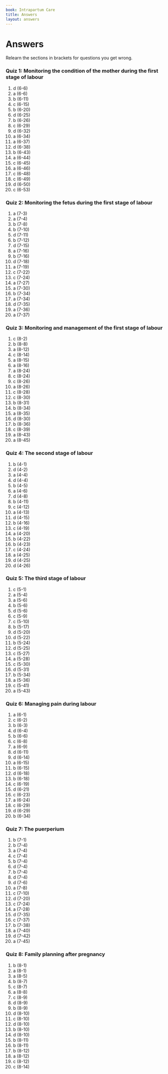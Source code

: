 ```yaml
---
book: Intrapartum Care
title: Answers
layout: answers
---
```


# Answers

Relearn the sections in brackets for questions you get wrong.

### Quiz 1: Monitoring the condition of the mother during the first stage of labour

1.  d (6-6)
2.  a (6-6)
3.  b (6-11)
4.  c (6-15)
5.  b (6-20)
6.  d (6-25)
7.  b (6-26)
8.  c (6-29)
9.  d (6-32)
10. a (6-34)
11. a (6-37)
12. d (6-38)
13. b (6-43)
14. a (6-44)
15. c (6-45)
16. a (6-46)
17. c (6-48)
18. c (6-49)
19. d (6-50)
20. c (6-53)

### Quiz 2: Monitoring the fetus during the first stage of labour

1.  a (7-3)
2.  a (7-4)
3.  b (7-8)
4.  b (7-10)
5.  d (7-11)
6.  b (7-12)
7.  d (7-15)
8.  a (7-16)
9.  b (7-16)
10. d (7-18)
11. a (7-19)
12. c (7-22)
13. c (7-24)
14. a (7-27)
15. a (7-30)
16. b (7-34)
17. a (7-34)
18. d (7-35)
19. a (7-36)
20. a (7-37)

### Quiz 3: Monitoring and management of the first stage of labour

1.  c (8-2)
2.  b (8-8)
3.  a (8-12)
4.  c (8-14)
5.  a (8-15)
6.  a (8-16)
7.  a (8-24)
8.  c (8-24)
9.  c (8-26)
10. a (8-26)
11. c (8-28)
12. c (8-30)
13. b (8-31)
14. b (8-34)
15. a (8-35)
16. d (8-30)
17. b (8-36)
18. c (8-39)
19. a (8-43)
20. a (8-45)

### Quiz 4: The second stage of labour

1.	b (4-1)
2.	d (4-2)
3.	a (4-4)
4.	d (4-4)
5.	b (4-5)
6.	a (4-6)
7.	d (4-8)
8.	b (4-11)
9.	c (4-12)
10.	a (4-13)
11.	d (4-15)
12.	b (4-16)
13.	c (4-19)
14.	a (4-20)
15.	b (4-22)
16.	b (4-23)
17.	c (4-24)
18.	a (4-25)
19.	d (4-25)
20.	d (4-26)

### Quiz 5: The third stage of labour

1.	c (5-1)
2.	a (5-4)
3.	a (5-6)
4.	b (5-6)
5.	d (5-6)
6.	c (5-9)
7.	c (5-10)
8.	b (5-17)
9.	d (5-20)
10.	d (5-22)
11.	b (5-24)
12.	d (5-25)
13.	c (5-27)
14.	a (5-28)
15.	c (5-30)
16.	d (5-31)
17.	b (5-34)
18.	a (5-36)
19.	c (5-41)
20.	a (5-43)

### Quiz 6: Managing pain during labour

1.  a (6-1)
2.  c (6-2)
3.  b (6-3)
4.  d (6-4)
5.  b (6-6)
6.  c (6-8)
7.  a (6-9)
8.  d (6-11)
9.  d (6-14)
10. a (6-15)
11. b (6-15)
12. d (6-18)
13. b (6-18)
14. c (6-19)
15. d (6-21)
16. c (6-23)
17. a (6-24)
18. c (6-29)
19. d (6-29)
20. b (6-34)

### Quiz 7: The puerperium

1.  b (7-1)
2.  b (7-4)
3.  a (7-4)
4.  c (7-4)
5.  b (7-4)
6.  d (7-4)
7.  b (7-4)
8.  d (7-4)
9.  d (7-6)
10. a (7-8)
11. c (7-10)
12. d (7-20)
13. c (7-24)
14. a (7-28)
15. d (7-35)
16. c (7-37)
17. b (7-38)
18. a (7-40)
19. d (7-42)
20. a (7-45)

### Quiz 8: Family planning after pregnancy

1.  b (8-1)
2.  a (8-1)
3.  a (8-5)
4.  b (8-7)
5.  c (8-7)
6.  a (8-8)
7.  c (8-9)
8.  d (8-9)
9.  b (8-9)
10. d (8-10)
11. c (8-10)
12. d (8-10)
13. b (8-10)
14. d (8-10)
15. b (8-11)
16. b (8-11)
17. b (8-12)
18. a (8-12)
19. c (8-12)
20. c (8-14)